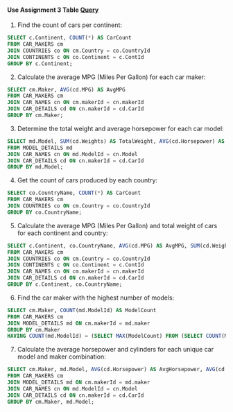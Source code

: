 #### Use Assignment 3 Table [Query](https://github.com/KKBUGHUNTER/Database_Management_System/blob/main/Assignment_03/Assignment_03_sql_query.sql)
1. Find the count of cars per continent:
```sql
SELECT c.Continent, COUNT(*) AS CarCount
FROM CAR_MAKERS cm
JOIN COUNTRIES co ON cm.Country = co.CountryId
JOIN CONTINENTS c ON co.Continent = c.ContId
GROUP BY c.Continent;
```

2. Calculate the average MPG (Miles Per Gallon) for each car maker:
```sql
SELECT cm.Maker, AVG(cd.MPG) AS AvgMPG
FROM CAR_MAKERS cm
JOIN CAR_NAMES cn ON cm.makerId = cn.makerId
JOIN CAR_DETAILS cd ON cn.makerId = cd.CarId
GROUP BY cm.Maker;
```

3. Determine the total weight and average horsepower for each car model:
```sql
SELECT md.Model, SUM(cd.Weights) AS TotalWeight, AVG(cd.Horsepower) AS AvgHorsepower
FROM MODEL_DETAILS md
JOIN CAR_NAMES cn ON md.ModelId = cn.Model
JOIN CAR_DETAILS cd ON cn.makerId = cd.CarId
GROUP BY md.Model;
```

4. Get the count of cars produced by each country:
```sql
SELECT co.CountryName, COUNT(*) AS CarCount
FROM CAR_MAKERS cm
JOIN COUNTRIES co ON cm.Country = co.CountryId
GROUP BY co.CountryName;
```

5. Calculate the average MPG (Miles Per Gallon) and total weight of cars for each continent and country:
```sql
SELECT c.Continent, co.CountryName, AVG(cd.MPG) AS AvgMPG, SUM(cd.Weights) AS TotalWeight
FROM CAR_MAKERS cm
JOIN COUNTRIES co ON cm.Country = co.CountryId
JOIN CONTINENTS c ON co.Continent = c.ContId
JOIN CAR_NAMES cn ON cm.makerId = cn.makerId
JOIN CAR_DETAILS cd ON cn.makerId = cd.CarId
GROUP BY c.Continent, co.CountryName;
```

6. Find the car maker with the highest number of models:
```sql
SELECT cm.Maker, COUNT(md.ModelId) AS ModelCount
FROM CAR_MAKERS cm
JOIN MODEL_DETAILS md ON cm.makerId = md.maker
GROUP BY cm.Maker
HAVING COUNT(md.ModelId) = (SELECT MAX(ModelCount) FROM (SELECT COUNT(ModelId) AS ModelCount FROM MODEL_DETAILS GROUP BY maker));
```

7. Calculate the average horsepower and cylinders for each unique car model and maker combination:
```sql
SELECT cm.Maker, md.Model, AVG(cd.Horsepower) AS AvgHorsepower, AVG(cd.Cylinders) AS AvgCylinders
FROM CAR_MAKERS cm
JOIN MODEL_DETAILS md ON cm.makerId = md.maker
JOIN CAR_NAMES cn ON md.ModelId = cn.Model
JOIN CAR_DETAILS cd ON cn.makerId = cd.CarId
GROUP BY cm.Maker, md.Model;
```

